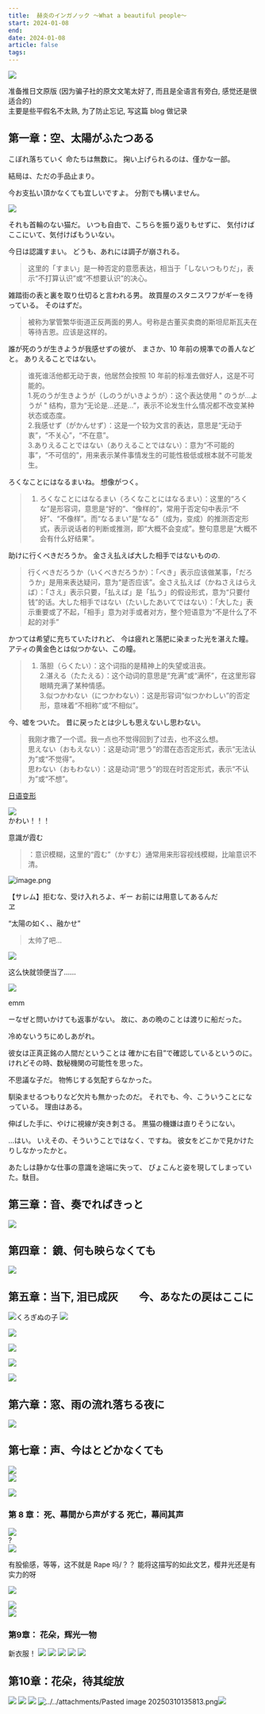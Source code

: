 ```yaml
---
title:  赫炎のインガノック ～What a beautiful people～
start: 2024-01-08
end: 
date: 2024-01-08
article: false
tags: 
---
```


![](http://oss.naglfar28.com/naglfar28/202401081424513.png)

准备推日文原版 (因为骗子社的原文文笔太好了, 而且是全语言有旁白, 感觉还是很适合的)  
主要是些平假名不太熟, 为了防止忘记, 写这篇 blog 做记录

## 第一章：空、太陽がふたつある
こぼれ落ちていく 命たちは無数に。 掬い上げられるのは、僅かな一部。

結局は、ただの手品止まり。

今お支払い頂かなくても宜しいですよ。 分割でも構いません。

![](http://oss.naglfar28.com/naglfar28/202401081400386.png)

それも首輪のない猫だ。 いつも自由で、こちらを振り返りもせずに、 気付けばここにいて、気付けばもういない。

今日は認識すまい。 どうも、あれには調子が崩される。
> 这里的「すまい」是一种否定的意愿表达，相当于「しないつもりだ」，表示“不打算认识”或“不想要认识”的决心。

雑踏街の表と裏を取り仕切ると言われる男。 故買屋のスタニスワフがギーを待っている。 そのはずだ。
> 被称为掌管繁华街道正反两面的男人。号称是古董买卖商的斯坦尼斯瓦夫在等待吉恩。应该是这样的。

誰が死のうが生きようが我感せずの彼が、 まさか、10 年前の規準での善人などと。 ありえることではない。
> 谁死谁活他都无动于衷，他居然会按照 10 年前的标准去做好人，这是不可能的。  
1.死のうが生きようが（しのうがいきようが）：这个表达使用 " のうが...ようが " 结构，意为“无论是...还是...”，表示不论发生什么情况都不改变某种状态或态度。  
2.我感せず（がかんせず）：这是一个较为文言的表达，意思是“无动于衷”，“不关心”，“不在意”。  
3.ありえることではない（ありえることではない）：意为“不可能的事”，“不可信的”，用来表示某件事情发生的可能性极低或根本就不可能发生。

ろくなことにはなるまいね。 想像がつく。
> 1. ろくなことにはなるまい（ろくなことにはなるまい）：这里的“ろくな”是形容词，意思是“好的”、“像样的”，常用于否定句中表示“不好”、“不像样”。而“なるまい”是“なる”（成为，变成）的推测否定形式，表示说话者的判断或推测，即“大概不会变成”。整句意思是“大概不会有什么好结果”。

助けに行くべきだろうか。 金さえ払えば大した相手ではないものの.
> 行くべきだろうか（いくべきだろうか）：「べき」表示应该做某事，「だろうか」是用来表达疑问，意为“是否应该”。金さえ払えば（かねさえはらえば）：「さえ」表示只要，「払えば」是「払う」的假设形式，意为“只要付钱”的话。大した相手ではない（たいしたあいてではない）：「大した」表示重要或了不起，「相手」意为对手或者对方，整个短语意为“不是什么了不起的对手”

かつては希望に充ちていたけれど、 今は疲れと落肥に染まった光を湛えた瞳。 アティの黄金色とは似つかない、この瞳。
> 1. 落胆（らくたい）：这个词指的是精神上的失望或沮丧。  
2.湛える（たたえる）：这个动词的意思是“充满”或“满怀”，在这里形容眼睛充满了某种情感。  
3.似つかわない（につかわない）：这是形容词“似つかわしい”的否定形，意味着“不相称”或“不相似”。

今、嘘をついた。 昔に戻ったとは少しも思えないし思わない。
> 我刚才撒了一个谎。我一点也不觉得回到了过去，也不这么想。  
思えない（おもえない）：这是动词“思う”的潜在态否定形式，表示“无法认为”或“不觉得”。  
思わない（おもわない）：这是动词“思う”的现在时否定形式，表示“不认为”或“不想”。  

[日语变形](../../07%20Language/02%20日语/01%20日语语法/日语变形)

![](http://oss.naglfar28.com/naglfar28/202401090033131.png)  
かわい！！！

意識が霞む
> ：意识模糊，这里的“霞む”（かすむ）通常用来形容视线模糊，比喻意识不清。

![image.png](http://oss.naglfar28.com/naglfar28/202401091603839.png)

【サレム】拒むな、受け入れろよ、ギー お前には用意してあるんだ  
ヱ

“太陽の如く、、融かせ”
> 太帅了吧...

![](http://oss.naglfar28.com/naglfar28/202401091611962.png)

这么快就领便当了......

![](http://oss.naglfar28.com/naglfar28/202401091615161.png)  

emm

ーなぜと問いかけても返事がない。 故に、あの晩のことは渡りに船だった。

冷めないうちにめしあがれ。

彼女は正真正銘の人間だということは 確かに右目”で確認しているというのに。 けれどその時、数秘機関の可能性を思った。

不思議な子だ。 物怖じする気配すらなかった。

馴染ませるつもりなど欠片も無かったのだ。 それでも、今、こういうことになっている。 理由はある。  

伸ばした手に、やけに視線が突き刺さる。 黒猫の機嫌は直りそうにない。  

 …はい。 いえその、そういうことではなく、ですね。 彼女をどこかで見かけたりしなかったかと。  

 あたしは静かな仕事の意識を途端に失って、 ぴょこんと姿を現してしまっていた。駄目。  

## 第三章：音、奏でればきっと
![](https://oss.naglfar28.com/naglfar28/202503061025761.png)

## 第四章： 鏡、何も映らなくても
![](https://oss.naglfar28.com/naglfar28/202503061029195.png)

## 第五章：当下, 泪已成灰　　今、あなたの戻はここに

![くろぎぬの子](https://oss.naglfar28.com/naglfar28/202503031721681.png)
![](https://oss.naglfar28.com/naglfar28/202503101104218.png)

![](https://oss.naglfar28.com/naglfar28/202503031903165.png)

![](https://oss.naglfar28.com/naglfar28/202503031931318.png)

![](https://oss.naglfar28.com/naglfar28/202503031938000.png)

![](https://oss.naglfar28.com/naglfar28/202503031939096.png)

## 第六章：窓、雨の流れ落ちる夜に
![](https://oss.naglfar28.com/naglfar28/202503031944039.png)

## 第七章：声、今はとどかなくても

![](https://oss.naglfar28.com/naglfar28/202503061152364.png)  
![](https://oss.naglfar28.com/naglfar28/202503061352891.png)

![](https://oss.naglfar28.com/naglfar28/202503070032649.png)

### 第 8 章： 死、幕間から声がする 死亡，幕间其声
 
![](https://oss.naglfar28.com/naglfar28/202503091512083.png)  
?  
![](https://oss.naglfar28.com/naglfar28/202503091518807.png)

有股偷感，等等，这不就是 Rape 吗/？？ 能将这描写的如此文艺，樱井光还是有实力的呀

![](https://oss.naglfar28.com/naglfar28/202503091538932.png)

![](https://oss.naglfar28.com/naglfar28/202503091544292.png)  
![](https://oss.naglfar28.com/naglfar28/202503091822140.png)

### 第9章： 花朵，辉光一物
新衣服！
![](https://oss.naglfar28.com/naglfar28/202503101109811.png)
![](https://oss.naglfar28.com/naglfar28/202503101112156.png)
![](https://oss.naglfar28.com/naglfar28/202503101125746.png)
![](https://oss.naglfar28.com/naglfar28/202503101330221.png)
![](https://oss.naglfar28.com/naglfar28/202503101332217.png)

## 第10章：花朵，待其绽放
![](https://oss.naglfar28.com/naglfar28/202503101338071.png)
![](https://oss.naglfar28.com/naglfar28/202503101343848.png)
![](https://oss.naglfar28.com/naglfar28/202503101352208.png)
![../../attachments/Pasted image 20250310135813.png](../../attachments/Pasted%20image%2020250310135813.png)![](https://oss.naglfar28.com/naglfar28/202503101502023.png)
